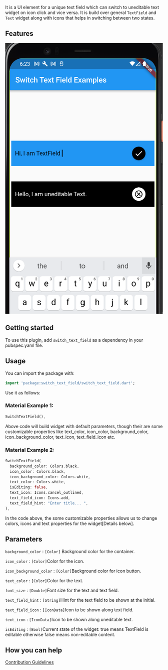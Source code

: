 
<!--
This README describes the package. If you publish this package to pub.dev,
this README's contents appear on the landing page for your package.

For information about how to write a good package README, see the guide for
[writing package pages](https://dart.dev/guides/libraries/writing-package-pages).

For general information about developing packages, see the Dart guide for
[creating packages](https://dart.dev/guides/libraries/create-library-packages)
and the Flutter guide for
[developing packages and plugins](https://flutter.dev/developing-packages).
-->

It is a UI element for a unique text field which can switch to uneditable text widget on icon click and vice versa.
It is build over general `TextField` and `Text` widget along with icons that helps in switching between two states.

## Features
![img.png](img.png)

## Getting started

To use this plugin, add `switch_text_field` as a dependency in your pubspec.yaml file.

## Usage

You can import the package with:

```dart
import 'package:switch_text_field/switch_text_field.dart';
```


Use it as follows:

### Material Example 1:
```dart
SwitchTextField(),
```
Above code will build widget with default parameters, though their are some customizable properties like text_color, icon_color, background_color, icon_background_color, text_icon, text_field_icon etc.

### Material Example 2:
```dart
SwitchTextField(  
  background_color: Colors.black,  
  icon_color: Colors.black,  
  icon_background_color: Colors.white,  
  text_color: Colors.white,  
  isEditing: false,  
  text_icon: Icons.cancel_outlined,  
  text_field_icon: Icons.add,  
  text_field_hint: "Enter title... ",  
),
```
In the code above, the some customizable properties allows us to change colors, icons and text properties for the widget[Details below].

## Parameters

`background_color` : `[Color]`  Background color for the container.

`icon_color` : `[Color]`Color for the icon.

`icon_background_color` : `[Color]`Background color for icon button.

`text_color` : `[Color]`Color for the text.

`font_size` : `[Double]`Font size for the text and text field.

`text_field_hint` : `[String]`Hint for the text field to be shown at the initial.

`text_field_icon` : `[IconData]`Icon to be shown along text field.

`text_icon` : `[IconData]`Icon to be shown along uneditable text.

`isEditing` : `[Bool]`Current state of the widget: true means TextField is editable otherwise false means non-editable content.



## How you can help
[Contribution Guidelines](https://github.com/codeSG/switch_text_field/blob/master/CONTRIBUTING_GUIDE.md)
